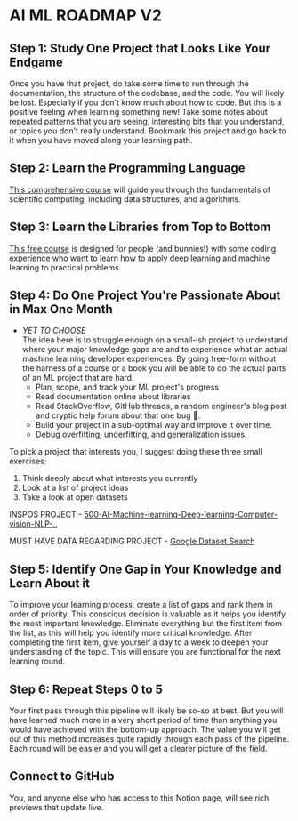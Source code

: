 # AI ML ROADMAP V2

## Step 1: Study One Project that Looks Like Your Endgame

Once you have that project, do take some time to run through the documentation, the structure of the codebase, and the code. You will likely be lost. Especially if you don't know much about how to code. But this is a positive feeling when learning something new! Take some notes about repeated patterns that you are seeing, interesting bits that you understand, or topics you don't really understand. Bookmark this project and go back to it when you have moved along your learning path.

## Step 2: Learn the Programming Language

[This comprehensive course](https://www.freecodecamp.org/learn/scientific-computing-with-python) will guide you through the fundamentals of scientific computing, including data structures, and algorithms.

## Step 3: Learn the Libraries from Top to Bottom

[This free course](https://course.fast.ai/) is designed for people (and bunnies!) with some coding experience who want to learn how to apply deep learning and machine learning to practical problems.

## Step 4: Do One Project You're Passionate About in Max One Month

- _YET TO CHOOSE_  
The idea here is to struggle enough on a small-ish project to understand where your major knowledge gaps are and to experience what an actual machine learning developer experiences. By going free-form without the harness of a course or a book you will be able to do the actual parts of an ML project that are hard:
    - Plan, scope, and track your ML project's progress
    - Read documentation online about libraries
    - Read StackOverflow, GitHub threads, a random engineer's blog post and cryptic help forum about that one bug 👺.
    - Build your project in a sub-optimal way and improve it over time.
    - Debug overfitting, underfitting, and generalization issues.

To pick a project that interests you, I suggest doing these three small exercises:
1. Think deeply about what interests you currently
2. Look at a list of project ideas
3. Take a look at open datasets

INSPOS PROJECT - [500-AI-Machine-learning-Deep-learning-Computer-vision-NLP-..](https://github.com/ashishpatel26/500-AI-Machine-learning-Deep-learning-Computer-vision-NLP-Projects-with-code)

MUST HAVE DATA REGARDING PROJECT - [Google Dataset Search](https://datasetsearch.research.google.com/)

## Step 5: Identify One Gap in Your Knowledge and Learn About it

To improve your learning process, create a list of gaps and rank them in order of priority. This conscious decision is valuable as it helps you identify the most important knowledge. Eliminate everything but the first item from the list, as this will help you identify more critical knowledge. After completing the first item, give yourself a day to a week to deepen your understanding of the topic. This will ensure you are functional for the next learning round.

## Step 6: Repeat Steps 0 to 5

Your first pass through this pipeline will likely be so-so at best. But you will have learned much more in a very short period of time than anything you would have achieved with the bottom-up approach. The value you will get out of this method increases quite rapidly through each pass of the pipeline. Each round will be easier and you will get a clearer picture of the field.

## Connect to GitHub

You, and anyone else who has access to this Notion page, will see rich previews that update live.
